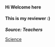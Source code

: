 <link rel="stylesheet"
href="https://actwu.github.io/Web-Dev/mdfutr.css"/>

#### Hi Welcome here
#### This is my reviewer :)
***Source: Teachers***

[Science](/key/science.md)
